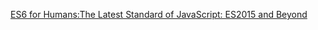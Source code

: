[ES6 for Humans:The Latest Standard of JavaScript: ES2015 and Beyond](https://www.apress.com/us/book/9781484226223)
